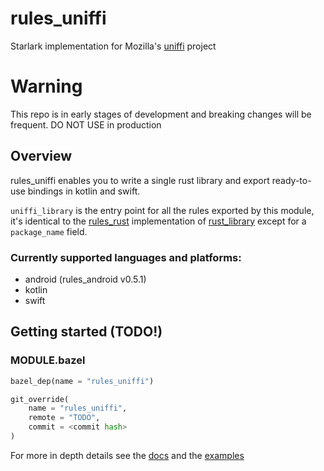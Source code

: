 # rules_uniffi

Starlark implementation for Mozilla's [uniffi]("https://github.com/mozilla/uniffi-rs") project

# Warning
This repo is in early stages of development and breaking changes will be frequent. DO NOT USE in production

## Overview

rules_uniffi enables you to write a single rust library and export ready-to-use bindings in kotlin and swift.

```uniffi_library``` is the entry point for all the rules exported by this module,<br>
it's identical to the [rules_rust](https://github.com/bazelbuild/rules_rust) implementation of [rust_library](https://bazelbuild.github.io/rules_rust/rust.html#rust_library) except for a ```package_name``` field.

### Currently supported languages and platforms:
 - android (rules_android v0.5.1)
 - kotlin
 - swift

## Getting started (TODO!)

### MODULE.bazel
```python
bazel_dep(name = "rules_uniffi")

git_override(
    name = "rules_uniffi", 
    remote = "TODO", 
    commit = <commit hash>
)
```

For more in depth details see the [docs](docs/rules_uniffi.md) and the [examples](examples/)
